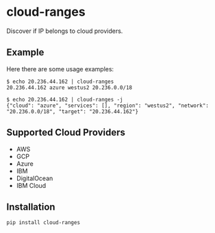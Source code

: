 # cloud-ranges

Discover if IP belongs to cloud providers.

## Example

Here there are some usage examples:

```
$ echo 20.236.44.162 | cloud-ranges
20.236.44.162 azure westus2 20.236.0.0/18
```

```
$ echo 20.236.44.162 | cloud-ranges -j
{"cloud": "azure", "services": [], "region": "westus2", "network": "20.236.0.0/18", "target": "20.236.44.162"}
```

## Supported Cloud Providers

- AWS
- GCP
- Azure
- IBM
- DigitalOcean
- IBM Cloud


## Installation

```
pip install cloud-ranges
```

